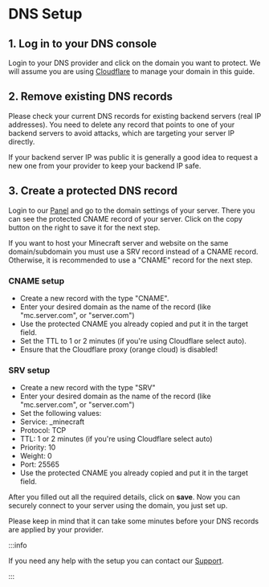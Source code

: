 # DNS Setup

## 1. Log in to your DNS console
Login to your DNS provider and click on the domain you want to protect.
We will assume you are using [Cloudflare](https://dash.cloudflare.com) to manage your domain in this guide.

## 2. Remove existing DNS records
Please check your current DNS records for existing backend servers (real IP addresses).
You need to delete any record that points to one of your backend servers to avoid attacks, which are targeting your server IP directly.

If your backend server IP was public it is generally a good idea to request a new one from your provider
to keep your backend IP safe.

## 3. Create a protected DNS record
Login to our [Panel](https://panel.neoprotect.net) and go to the domain settings of your server.
There you can see the protected CNAME record of your server. Click on the copy button on the right to save it for the next step.

If you want to host your Minecraft server and website on the same domain/subdomain
you must use a SRV record instead of a CNAME record.
Otherwise, it is recommended to use a "CNAME" record for the next step.

### CNAME setup
- Create a new record with the type "CNAME".
- Enter your desired domain as the name of the record (like "mc.server.com", or "server.com")
- Use the protected CNAME you already copied and put it in the target field.
- Set the TTL to 1 or 2 minutes (if you're using Cloudflare select auto).
- Ensure that the Cloudflare proxy (orange cloud) is disabled!

### SRV setup
- Create a new record with the type "SRV"
- Enter your desired domain as the name of the record (like "mc.server.com", or "server.com")
- Set the following values:
- Service: _minecraft
- Protocol: TCP
- TTL: 1 or 2 minutes (if you're using Cloudflare select auto)
- Priority: 10
- Weight: 0
- Port: 25565
- Use the protected CNAME you already copied and put it in the target field.

After you filled out all the required details, click on **save**.
Now you can securely connect to your server using the domain, you just set up.

Please keep in mind that it can take some minutes before your DNS records are applied by your provider.

:::info

If you need any help with the setup you can contact our [Support](../support.md).

:::